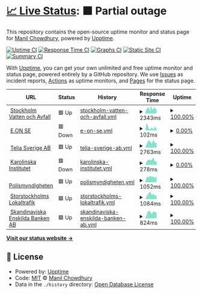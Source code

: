 # [📈 Live Status](https://keywordnew.github.io/stockholm-watchtower): <!--live status--> **🟧 Partial outage**

This repository contains the open-source uptime monitor and status page for [Manil Chowdhury](https://manil.xyz), powered by [Upptime](https://github.com/upptime/upptime).

[![Uptime CI](https://github.com/keywordnew/stockholm-watchtower/workflows/Uptime%20CI/badge.svg)](https://github.com/keywordnew/stockholm-watchtower/actions?query=workflow%3A%22Uptime+CI%22)
[![Response Time CI](https://github.com/keywordnew/stockholm-watchtower/workflows/Response%20Time%20CI/badge.svg)](https://github.com/keywordnew/stockholm-watchtower/actions?query=workflow%3A%22Response+Time+CI%22)
[![Graphs CI](https://github.com/keywordnew/stockholm-watchtower/workflows/Graphs%20CI/badge.svg)](https://github.com/keywordnew/stockholm-watchtower/actions?query=workflow%3A%22Graphs+CI%22)
[![Static Site CI](https://github.com/keywordnew/stockholm-watchtower/workflows/Static%20Site%20CI/badge.svg)](https://github.com/keywordnew/stockholm-watchtower/actions?query=workflow%3A%22Static+Site+CI%22)
[![Summary CI](https://github.com/keywordnew/stockholm-watchtower/workflows/Summary%20CI/badge.svg)](https://github.com/keywordnew/stockholm-watchtower/actions?query=workflow%3A%22Summary+CI%22)

With [Upptime](https://upptime.js.org), you can get your own unlimited and free uptime monitor and status page, powered entirely by a GitHub repository. We use [Issues](https://github.com/keywordnew/stockholm-watchtower/issues) as incident reports, [Actions](https://github.com/keywordnew/stockholm-watchtower/actions) as uptime monitors, and [Pages](https://keywordnew.github.io/stockholm-watchtower) for the status page.

<!--start: status pages-->
<!-- This summary is generated by Upptime (https://github.com/upptime/upptime) -->
<!-- Do not edit this manually, your changes will be overwritten -->
<!-- prettier-ignore -->
| URL | Status | History | Response Time | Uptime |
| --- | ------ | ------- | ------------- | ------ |
| <img alt="" src="https://nilspace.xyz/content/images/2023/05/water.png" height="13"> [Stockholm Vatten och Avfall](https://www.stockholmvattenochavfall.se/) | 🟩 Up | [stockholm-vatten-och-avfall.yml](https://github.com/keywordnew/stockholm-watchtower/commits/HEAD/history/stockholm-vatten-och-avfall.yml) | <details><summary><img alt="Response time graph" src="./graphs/stockholm-vatten-och-avfall/response-time-week.png" height="20"> 2343ms</summary><br><a href="https://keywordnew.github.io/stockholm-watchtower/history/stockholm-vatten-och-avfall"><img alt="Response time 2305" src="https://img.shields.io/endpoint?url=https%3A%2F%2Fraw.githubusercontent.com%2Fkeywordnew%2Fstockholm-watchtower%2FHEAD%2Fapi%2Fstockholm-vatten-och-avfall%2Fresponse-time.json"></a><br><a href="https://keywordnew.github.io/stockholm-watchtower/history/stockholm-vatten-och-avfall"><img alt="24-hour response time 2752" src="https://img.shields.io/endpoint?url=https%3A%2F%2Fraw.githubusercontent.com%2Fkeywordnew%2Fstockholm-watchtower%2FHEAD%2Fapi%2Fstockholm-vatten-och-avfall%2Fresponse-time-day.json"></a><br><a href="https://keywordnew.github.io/stockholm-watchtower/history/stockholm-vatten-och-avfall"><img alt="7-day response time 2343" src="https://img.shields.io/endpoint?url=https%3A%2F%2Fraw.githubusercontent.com%2Fkeywordnew%2Fstockholm-watchtower%2FHEAD%2Fapi%2Fstockholm-vatten-och-avfall%2Fresponse-time-week.json"></a><br><a href="https://keywordnew.github.io/stockholm-watchtower/history/stockholm-vatten-och-avfall"><img alt="30-day response time 2198" src="https://img.shields.io/endpoint?url=https%3A%2F%2Fraw.githubusercontent.com%2Fkeywordnew%2Fstockholm-watchtower%2FHEAD%2Fapi%2Fstockholm-vatten-och-avfall%2Fresponse-time-month.json"></a><br><a href="https://keywordnew.github.io/stockholm-watchtower/history/stockholm-vatten-och-avfall"><img alt="1-year response time 2305" src="https://img.shields.io/endpoint?url=https%3A%2F%2Fraw.githubusercontent.com%2Fkeywordnew%2Fstockholm-watchtower%2FHEAD%2Fapi%2Fstockholm-vatten-och-avfall%2Fresponse-time-year.json"></a></details> | <details><summary><a href="https://keywordnew.github.io/stockholm-watchtower/history/stockholm-vatten-och-avfall">100.00%</a></summary><a href="https://keywordnew.github.io/stockholm-watchtower/history/stockholm-vatten-och-avfall"><img alt="All-time uptime 99.99%" src="https://img.shields.io/endpoint?url=https%3A%2F%2Fraw.githubusercontent.com%2Fkeywordnew%2Fstockholm-watchtower%2FHEAD%2Fapi%2Fstockholm-vatten-och-avfall%2Fuptime.json"></a><br><a href="https://keywordnew.github.io/stockholm-watchtower/history/stockholm-vatten-och-avfall"><img alt="24-hour uptime 100.00%" src="https://img.shields.io/endpoint?url=https%3A%2F%2Fraw.githubusercontent.com%2Fkeywordnew%2Fstockholm-watchtower%2FHEAD%2Fapi%2Fstockholm-vatten-och-avfall%2Fuptime-day.json"></a><br><a href="https://keywordnew.github.io/stockholm-watchtower/history/stockholm-vatten-och-avfall"><img alt="7-day uptime 100.00%" src="https://img.shields.io/endpoint?url=https%3A%2F%2Fraw.githubusercontent.com%2Fkeywordnew%2Fstockholm-watchtower%2FHEAD%2Fapi%2Fstockholm-vatten-och-avfall%2Fuptime-week.json"></a><br><a href="https://keywordnew.github.io/stockholm-watchtower/history/stockholm-vatten-och-avfall"><img alt="30-day uptime 100.00%" src="https://img.shields.io/endpoint?url=https%3A%2F%2Fraw.githubusercontent.com%2Fkeywordnew%2Fstockholm-watchtower%2FHEAD%2Fapi%2Fstockholm-vatten-och-avfall%2Fuptime-month.json"></a><br><a href="https://keywordnew.github.io/stockholm-watchtower/history/stockholm-vatten-och-avfall"><img alt="1-year uptime 99.99%" src="https://img.shields.io/endpoint?url=https%3A%2F%2Fraw.githubusercontent.com%2Fkeywordnew%2Fstockholm-watchtower%2FHEAD%2Fapi%2Fstockholm-vatten-och-avfall%2Fuptime-year.json"></a></details>
| <img alt="" src="https://nilspace.xyz/content/images/2023/05/power-1.png" height="13"> [E.ON SE](https://www.eon.se/) | 🟥 Down | [e-on-se.yml](https://github.com/keywordnew/stockholm-watchtower/commits/HEAD/history/e-on-se.yml) | <details><summary><img alt="Response time graph" src="./graphs/e-on-se/response-time-week.png" height="20"> 102ms</summary><br><a href="https://keywordnew.github.io/stockholm-watchtower/history/e-on-se"><img alt="Response time 142" src="https://img.shields.io/endpoint?url=https%3A%2F%2Fraw.githubusercontent.com%2Fkeywordnew%2Fstockholm-watchtower%2FHEAD%2Fapi%2Fe-on-se%2Fresponse-time.json"></a><br><a href="https://keywordnew.github.io/stockholm-watchtower/history/e-on-se"><img alt="24-hour response time 90" src="https://img.shields.io/endpoint?url=https%3A%2F%2Fraw.githubusercontent.com%2Fkeywordnew%2Fstockholm-watchtower%2FHEAD%2Fapi%2Fe-on-se%2Fresponse-time-day.json"></a><br><a href="https://keywordnew.github.io/stockholm-watchtower/history/e-on-se"><img alt="7-day response time 102" src="https://img.shields.io/endpoint?url=https%3A%2F%2Fraw.githubusercontent.com%2Fkeywordnew%2Fstockholm-watchtower%2FHEAD%2Fapi%2Fe-on-se%2Fresponse-time-week.json"></a><br><a href="https://keywordnew.github.io/stockholm-watchtower/history/e-on-se"><img alt="30-day response time 119" src="https://img.shields.io/endpoint?url=https%3A%2F%2Fraw.githubusercontent.com%2Fkeywordnew%2Fstockholm-watchtower%2FHEAD%2Fapi%2Fe-on-se%2Fresponse-time-month.json"></a><br><a href="https://keywordnew.github.io/stockholm-watchtower/history/e-on-se"><img alt="1-year response time 142" src="https://img.shields.io/endpoint?url=https%3A%2F%2Fraw.githubusercontent.com%2Fkeywordnew%2Fstockholm-watchtower%2FHEAD%2Fapi%2Fe-on-se%2Fresponse-time-year.json"></a></details> | <details><summary><a href="https://keywordnew.github.io/stockholm-watchtower/history/e-on-se">0.00%</a></summary><a href="https://keywordnew.github.io/stockholm-watchtower/history/e-on-se"><img alt="All-time uptime 0.00%" src="https://img.shields.io/endpoint?url=https%3A%2F%2Fraw.githubusercontent.com%2Fkeywordnew%2Fstockholm-watchtower%2FHEAD%2Fapi%2Fe-on-se%2Fuptime.json"></a><br><a href="https://keywordnew.github.io/stockholm-watchtower/history/e-on-se"><img alt="24-hour uptime 0.00%" src="https://img.shields.io/endpoint?url=https%3A%2F%2Fraw.githubusercontent.com%2Fkeywordnew%2Fstockholm-watchtower%2FHEAD%2Fapi%2Fe-on-se%2Fuptime-day.json"></a><br><a href="https://keywordnew.github.io/stockholm-watchtower/history/e-on-se"><img alt="7-day uptime 0.00%" src="https://img.shields.io/endpoint?url=https%3A%2F%2Fraw.githubusercontent.com%2Fkeywordnew%2Fstockholm-watchtower%2FHEAD%2Fapi%2Fe-on-se%2Fuptime-week.json"></a><br><a href="https://keywordnew.github.io/stockholm-watchtower/history/e-on-se"><img alt="30-day uptime 4.67%" src="https://img.shields.io/endpoint?url=https%3A%2F%2Fraw.githubusercontent.com%2Fkeywordnew%2Fstockholm-watchtower%2FHEAD%2Fapi%2Fe-on-se%2Fuptime-month.json"></a><br><a href="https://keywordnew.github.io/stockholm-watchtower/history/e-on-se"><img alt="1-year uptime 0.00%" src="https://img.shields.io/endpoint?url=https%3A%2F%2Fraw.githubusercontent.com%2Fkeywordnew%2Fstockholm-watchtower%2FHEAD%2Fapi%2Fe-on-se%2Fuptime-year.json"></a></details>
| <img alt="" src="https://nilspace.xyz/content/images/2023/05/communication.png" height="13"> [Telia Sverige AB](https://www.telia.se/privat/mitt-telia) | 🟩 Up | [telia-sverige-ab.yml](https://github.com/keywordnew/stockholm-watchtower/commits/HEAD/history/telia-sverige-ab.yml) | <details><summary><img alt="Response time graph" src="./graphs/telia-sverige-ab/response-time-week.png" height="20"> 2763ms</summary><br><a href="https://keywordnew.github.io/stockholm-watchtower/history/telia-sverige-ab"><img alt="Response time 2799" src="https://img.shields.io/endpoint?url=https%3A%2F%2Fraw.githubusercontent.com%2Fkeywordnew%2Fstockholm-watchtower%2FHEAD%2Fapi%2Ftelia-sverige-ab%2Fresponse-time.json"></a><br><a href="https://keywordnew.github.io/stockholm-watchtower/history/telia-sverige-ab"><img alt="24-hour response time 3278" src="https://img.shields.io/endpoint?url=https%3A%2F%2Fraw.githubusercontent.com%2Fkeywordnew%2Fstockholm-watchtower%2FHEAD%2Fapi%2Ftelia-sverige-ab%2Fresponse-time-day.json"></a><br><a href="https://keywordnew.github.io/stockholm-watchtower/history/telia-sverige-ab"><img alt="7-day response time 2763" src="https://img.shields.io/endpoint?url=https%3A%2F%2Fraw.githubusercontent.com%2Fkeywordnew%2Fstockholm-watchtower%2FHEAD%2Fapi%2Ftelia-sverige-ab%2Fresponse-time-week.json"></a><br><a href="https://keywordnew.github.io/stockholm-watchtower/history/telia-sverige-ab"><img alt="30-day response time 2505" src="https://img.shields.io/endpoint?url=https%3A%2F%2Fraw.githubusercontent.com%2Fkeywordnew%2Fstockholm-watchtower%2FHEAD%2Fapi%2Ftelia-sverige-ab%2Fresponse-time-month.json"></a><br><a href="https://keywordnew.github.io/stockholm-watchtower/history/telia-sverige-ab"><img alt="1-year response time 2799" src="https://img.shields.io/endpoint?url=https%3A%2F%2Fraw.githubusercontent.com%2Fkeywordnew%2Fstockholm-watchtower%2FHEAD%2Fapi%2Ftelia-sverige-ab%2Fresponse-time-year.json"></a></details> | <details><summary><a href="https://keywordnew.github.io/stockholm-watchtower/history/telia-sverige-ab">100.00%</a></summary><a href="https://keywordnew.github.io/stockholm-watchtower/history/telia-sverige-ab"><img alt="All-time uptime 99.90%" src="https://img.shields.io/endpoint?url=https%3A%2F%2Fraw.githubusercontent.com%2Fkeywordnew%2Fstockholm-watchtower%2FHEAD%2Fapi%2Ftelia-sverige-ab%2Fuptime.json"></a><br><a href="https://keywordnew.github.io/stockholm-watchtower/history/telia-sverige-ab"><img alt="24-hour uptime 100.00%" src="https://img.shields.io/endpoint?url=https%3A%2F%2Fraw.githubusercontent.com%2Fkeywordnew%2Fstockholm-watchtower%2FHEAD%2Fapi%2Ftelia-sverige-ab%2Fuptime-day.json"></a><br><a href="https://keywordnew.github.io/stockholm-watchtower/history/telia-sverige-ab"><img alt="7-day uptime 100.00%" src="https://img.shields.io/endpoint?url=https%3A%2F%2Fraw.githubusercontent.com%2Fkeywordnew%2Fstockholm-watchtower%2FHEAD%2Fapi%2Ftelia-sverige-ab%2Fuptime-week.json"></a><br><a href="https://keywordnew.github.io/stockholm-watchtower/history/telia-sverige-ab"><img alt="30-day uptime 100.00%" src="https://img.shields.io/endpoint?url=https%3A%2F%2Fraw.githubusercontent.com%2Fkeywordnew%2Fstockholm-watchtower%2FHEAD%2Fapi%2Ftelia-sverige-ab%2Fuptime-month.json"></a><br><a href="https://keywordnew.github.io/stockholm-watchtower/history/telia-sverige-ab"><img alt="1-year uptime 99.90%" src="https://img.shields.io/endpoint?url=https%3A%2F%2Fraw.githubusercontent.com%2Fkeywordnew%2Fstockholm-watchtower%2FHEAD%2Fapi%2Ftelia-sverige-ab%2Fuptime-year.json"></a></details>
| <img alt="" src="https://nilspace.xyz/content/images/2023/05/hospital.png" height="13"> [Karolinska Institutet](https://www.karolinska.se/) | 🟥 Down | [karolinska-institutet.yml](https://github.com/keywordnew/stockholm-watchtower/commits/HEAD/history/karolinska-institutet.yml) | <details><summary><img alt="Response time graph" src="./graphs/karolinska-institutet/response-time-week.png" height="20"> 278ms</summary><br><a href="https://keywordnew.github.io/stockholm-watchtower/history/karolinska-institutet"><img alt="Response time 366" src="https://img.shields.io/endpoint?url=https%3A%2F%2Fraw.githubusercontent.com%2Fkeywordnew%2Fstockholm-watchtower%2FHEAD%2Fapi%2Fkarolinska-institutet%2Fresponse-time.json"></a><br><a href="https://keywordnew.github.io/stockholm-watchtower/history/karolinska-institutet"><img alt="24-hour response time 380" src="https://img.shields.io/endpoint?url=https%3A%2F%2Fraw.githubusercontent.com%2Fkeywordnew%2Fstockholm-watchtower%2FHEAD%2Fapi%2Fkarolinska-institutet%2Fresponse-time-day.json"></a><br><a href="https://keywordnew.github.io/stockholm-watchtower/history/karolinska-institutet"><img alt="7-day response time 278" src="https://img.shields.io/endpoint?url=https%3A%2F%2Fraw.githubusercontent.com%2Fkeywordnew%2Fstockholm-watchtower%2FHEAD%2Fapi%2Fkarolinska-institutet%2Fresponse-time-week.json"></a><br><a href="https://keywordnew.github.io/stockholm-watchtower/history/karolinska-institutet"><img alt="30-day response time 290" src="https://img.shields.io/endpoint?url=https%3A%2F%2Fraw.githubusercontent.com%2Fkeywordnew%2Fstockholm-watchtower%2FHEAD%2Fapi%2Fkarolinska-institutet%2Fresponse-time-month.json"></a><br><a href="https://keywordnew.github.io/stockholm-watchtower/history/karolinska-institutet"><img alt="1-year response time 366" src="https://img.shields.io/endpoint?url=https%3A%2F%2Fraw.githubusercontent.com%2Fkeywordnew%2Fstockholm-watchtower%2FHEAD%2Fapi%2Fkarolinska-institutet%2Fresponse-time-year.json"></a></details> | <details><summary><a href="https://keywordnew.github.io/stockholm-watchtower/history/karolinska-institutet">0.00%</a></summary><a href="https://keywordnew.github.io/stockholm-watchtower/history/karolinska-institutet"><img alt="All-time uptime 26.95%" src="https://img.shields.io/endpoint?url=https%3A%2F%2Fraw.githubusercontent.com%2Fkeywordnew%2Fstockholm-watchtower%2FHEAD%2Fapi%2Fkarolinska-institutet%2Fuptime.json"></a><br><a href="https://keywordnew.github.io/stockholm-watchtower/history/karolinska-institutet"><img alt="24-hour uptime 0.00%" src="https://img.shields.io/endpoint?url=https%3A%2F%2Fraw.githubusercontent.com%2Fkeywordnew%2Fstockholm-watchtower%2FHEAD%2Fapi%2Fkarolinska-institutet%2Fuptime-day.json"></a><br><a href="https://keywordnew.github.io/stockholm-watchtower/history/karolinska-institutet"><img alt="7-day uptime 0.00%" src="https://img.shields.io/endpoint?url=https%3A%2F%2Fraw.githubusercontent.com%2Fkeywordnew%2Fstockholm-watchtower%2FHEAD%2Fapi%2Fkarolinska-institutet%2Fuptime-week.json"></a><br><a href="https://keywordnew.github.io/stockholm-watchtower/history/karolinska-institutet"><img alt="30-day uptime 4.67%" src="https://img.shields.io/endpoint?url=https%3A%2F%2Fraw.githubusercontent.com%2Fkeywordnew%2Fstockholm-watchtower%2FHEAD%2Fapi%2Fkarolinska-institutet%2Fuptime-month.json"></a><br><a href="https://keywordnew.github.io/stockholm-watchtower/history/karolinska-institutet"><img alt="1-year uptime 26.95%" src="https://img.shields.io/endpoint?url=https%3A%2F%2Fraw.githubusercontent.com%2Fkeywordnew%2Fstockholm-watchtower%2FHEAD%2Fapi%2Fkarolinska-institutet%2Fuptime-year.json"></a></details>
| <img alt="" src="https://nilspace.xyz/content/images/2023/05/emergency.png" height="13"> [Polismyndigheten](https://polisen.se/utsatt-for-brott/polisanmalan/) | 🟩 Up | [polismyndigheten.yml](https://github.com/keywordnew/stockholm-watchtower/commits/HEAD/history/polismyndigheten.yml) | <details><summary><img alt="Response time graph" src="./graphs/polismyndigheten/response-time-week.png" height="20"> 1052ms</summary><br><a href="https://keywordnew.github.io/stockholm-watchtower/history/polismyndigheten"><img alt="Response time 912" src="https://img.shields.io/endpoint?url=https%3A%2F%2Fraw.githubusercontent.com%2Fkeywordnew%2Fstockholm-watchtower%2FHEAD%2Fapi%2Fpolismyndigheten%2Fresponse-time.json"></a><br><a href="https://keywordnew.github.io/stockholm-watchtower/history/polismyndigheten"><img alt="24-hour response time 1175" src="https://img.shields.io/endpoint?url=https%3A%2F%2Fraw.githubusercontent.com%2Fkeywordnew%2Fstockholm-watchtower%2FHEAD%2Fapi%2Fpolismyndigheten%2Fresponse-time-day.json"></a><br><a href="https://keywordnew.github.io/stockholm-watchtower/history/polismyndigheten"><img alt="7-day response time 1052" src="https://img.shields.io/endpoint?url=https%3A%2F%2Fraw.githubusercontent.com%2Fkeywordnew%2Fstockholm-watchtower%2FHEAD%2Fapi%2Fpolismyndigheten%2Fresponse-time-week.json"></a><br><a href="https://keywordnew.github.io/stockholm-watchtower/history/polismyndigheten"><img alt="30-day response time 940" src="https://img.shields.io/endpoint?url=https%3A%2F%2Fraw.githubusercontent.com%2Fkeywordnew%2Fstockholm-watchtower%2FHEAD%2Fapi%2Fpolismyndigheten%2Fresponse-time-month.json"></a><br><a href="https://keywordnew.github.io/stockholm-watchtower/history/polismyndigheten"><img alt="1-year response time 912" src="https://img.shields.io/endpoint?url=https%3A%2F%2Fraw.githubusercontent.com%2Fkeywordnew%2Fstockholm-watchtower%2FHEAD%2Fapi%2Fpolismyndigheten%2Fresponse-time-year.json"></a></details> | <details><summary><a href="https://keywordnew.github.io/stockholm-watchtower/history/polismyndigheten">100.00%</a></summary><a href="https://keywordnew.github.io/stockholm-watchtower/history/polismyndigheten"><img alt="All-time uptime 97.50%" src="https://img.shields.io/endpoint?url=https%3A%2F%2Fraw.githubusercontent.com%2Fkeywordnew%2Fstockholm-watchtower%2FHEAD%2Fapi%2Fpolismyndigheten%2Fuptime.json"></a><br><a href="https://keywordnew.github.io/stockholm-watchtower/history/polismyndigheten"><img alt="24-hour uptime 100.00%" src="https://img.shields.io/endpoint?url=https%3A%2F%2Fraw.githubusercontent.com%2Fkeywordnew%2Fstockholm-watchtower%2FHEAD%2Fapi%2Fpolismyndigheten%2Fuptime-day.json"></a><br><a href="https://keywordnew.github.io/stockholm-watchtower/history/polismyndigheten"><img alt="7-day uptime 100.00%" src="https://img.shields.io/endpoint?url=https%3A%2F%2Fraw.githubusercontent.com%2Fkeywordnew%2Fstockholm-watchtower%2FHEAD%2Fapi%2Fpolismyndigheten%2Fuptime-week.json"></a><br><a href="https://keywordnew.github.io/stockholm-watchtower/history/polismyndigheten"><img alt="30-day uptime 99.55%" src="https://img.shields.io/endpoint?url=https%3A%2F%2Fraw.githubusercontent.com%2Fkeywordnew%2Fstockholm-watchtower%2FHEAD%2Fapi%2Fpolismyndigheten%2Fuptime-month.json"></a><br><a href="https://keywordnew.github.io/stockholm-watchtower/history/polismyndigheten"><img alt="1-year uptime 97.50%" src="https://img.shields.io/endpoint?url=https%3A%2F%2Fraw.githubusercontent.com%2Fkeywordnew%2Fstockholm-watchtower%2FHEAD%2Fapi%2Fpolismyndigheten%2Fuptime-year.json"></a></details>
| <img alt="" src="https://nilspace.xyz/content/images/2023/05/transportation-1.png" height="13"> [Storstockholms Lokaltrafik](https://sl.se/privat/min-profil) | 🟩 Up | [storstockholms-lokaltrafik.yml](https://github.com/keywordnew/stockholm-watchtower/commits/HEAD/history/storstockholms-lokaltrafik.yml) | <details><summary><img alt="Response time graph" src="./graphs/storstockholms-lokaltrafik/response-time-week.png" height="20"> 1084ms</summary><br><a href="https://keywordnew.github.io/stockholm-watchtower/history/storstockholms-lokaltrafik"><img alt="Response time 1351" src="https://img.shields.io/endpoint?url=https%3A%2F%2Fraw.githubusercontent.com%2Fkeywordnew%2Fstockholm-watchtower%2FHEAD%2Fapi%2Fstorstockholms-lokaltrafik%2Fresponse-time.json"></a><br><a href="https://keywordnew.github.io/stockholm-watchtower/history/storstockholms-lokaltrafik"><img alt="24-hour response time 1323" src="https://img.shields.io/endpoint?url=https%3A%2F%2Fraw.githubusercontent.com%2Fkeywordnew%2Fstockholm-watchtower%2FHEAD%2Fapi%2Fstorstockholms-lokaltrafik%2Fresponse-time-day.json"></a><br><a href="https://keywordnew.github.io/stockholm-watchtower/history/storstockholms-lokaltrafik"><img alt="7-day response time 1084" src="https://img.shields.io/endpoint?url=https%3A%2F%2Fraw.githubusercontent.com%2Fkeywordnew%2Fstockholm-watchtower%2FHEAD%2Fapi%2Fstorstockholms-lokaltrafik%2Fresponse-time-week.json"></a><br><a href="https://keywordnew.github.io/stockholm-watchtower/history/storstockholms-lokaltrafik"><img alt="30-day response time 1003" src="https://img.shields.io/endpoint?url=https%3A%2F%2Fraw.githubusercontent.com%2Fkeywordnew%2Fstockholm-watchtower%2FHEAD%2Fapi%2Fstorstockholms-lokaltrafik%2Fresponse-time-month.json"></a><br><a href="https://keywordnew.github.io/stockholm-watchtower/history/storstockholms-lokaltrafik"><img alt="1-year response time 1351" src="https://img.shields.io/endpoint?url=https%3A%2F%2Fraw.githubusercontent.com%2Fkeywordnew%2Fstockholm-watchtower%2FHEAD%2Fapi%2Fstorstockholms-lokaltrafik%2Fresponse-time-year.json"></a></details> | <details><summary><a href="https://keywordnew.github.io/stockholm-watchtower/history/storstockholms-lokaltrafik">100.00%</a></summary><a href="https://keywordnew.github.io/stockholm-watchtower/history/storstockholms-lokaltrafik"><img alt="All-time uptime 98.96%" src="https://img.shields.io/endpoint?url=https%3A%2F%2Fraw.githubusercontent.com%2Fkeywordnew%2Fstockholm-watchtower%2FHEAD%2Fapi%2Fstorstockholms-lokaltrafik%2Fuptime.json"></a><br><a href="https://keywordnew.github.io/stockholm-watchtower/history/storstockholms-lokaltrafik"><img alt="24-hour uptime 100.00%" src="https://img.shields.io/endpoint?url=https%3A%2F%2Fraw.githubusercontent.com%2Fkeywordnew%2Fstockholm-watchtower%2FHEAD%2Fapi%2Fstorstockholms-lokaltrafik%2Fuptime-day.json"></a><br><a href="https://keywordnew.github.io/stockholm-watchtower/history/storstockholms-lokaltrafik"><img alt="7-day uptime 100.00%" src="https://img.shields.io/endpoint?url=https%3A%2F%2Fraw.githubusercontent.com%2Fkeywordnew%2Fstockholm-watchtower%2FHEAD%2Fapi%2Fstorstockholms-lokaltrafik%2Fuptime-week.json"></a><br><a href="https://keywordnew.github.io/stockholm-watchtower/history/storstockholms-lokaltrafik"><img alt="30-day uptime 100.00%" src="https://img.shields.io/endpoint?url=https%3A%2F%2Fraw.githubusercontent.com%2Fkeywordnew%2Fstockholm-watchtower%2FHEAD%2Fapi%2Fstorstockholms-lokaltrafik%2Fuptime-month.json"></a><br><a href="https://keywordnew.github.io/stockholm-watchtower/history/storstockholms-lokaltrafik"><img alt="1-year uptime 98.96%" src="https://img.shields.io/endpoint?url=https%3A%2F%2Fraw.githubusercontent.com%2Fkeywordnew%2Fstockholm-watchtower%2FHEAD%2Fapi%2Fstorstockholms-lokaltrafik%2Fuptime-year.json"></a></details>
| <img alt="" src="https://nilspace.xyz/content/images/2023/05/payment.png" height="13"> [Skandinaviska Enskilda Banken AB](https://seb.se/) | 🟩 Up | [skandinaviska-enskilda-banken-ab.yml](https://github.com/keywordnew/stockholm-watchtower/commits/HEAD/history/skandinaviska-enskilda-banken-ab.yml) | <details><summary><img alt="Response time graph" src="./graphs/skandinaviska-enskilda-banken-ab/response-time-week.png" height="20"> 824ms</summary><br><a href="https://keywordnew.github.io/stockholm-watchtower/history/skandinaviska-enskilda-banken-ab"><img alt="Response time 807" src="https://img.shields.io/endpoint?url=https%3A%2F%2Fraw.githubusercontent.com%2Fkeywordnew%2Fstockholm-watchtower%2FHEAD%2Fapi%2Fskandinaviska-enskilda-banken-ab%2Fresponse-time.json"></a><br><a href="https://keywordnew.github.io/stockholm-watchtower/history/skandinaviska-enskilda-banken-ab"><img alt="24-hour response time 856" src="https://img.shields.io/endpoint?url=https%3A%2F%2Fraw.githubusercontent.com%2Fkeywordnew%2Fstockholm-watchtower%2FHEAD%2Fapi%2Fskandinaviska-enskilda-banken-ab%2Fresponse-time-day.json"></a><br><a href="https://keywordnew.github.io/stockholm-watchtower/history/skandinaviska-enskilda-banken-ab"><img alt="7-day response time 824" src="https://img.shields.io/endpoint?url=https%3A%2F%2Fraw.githubusercontent.com%2Fkeywordnew%2Fstockholm-watchtower%2FHEAD%2Fapi%2Fskandinaviska-enskilda-banken-ab%2Fresponse-time-week.json"></a><br><a href="https://keywordnew.github.io/stockholm-watchtower/history/skandinaviska-enskilda-banken-ab"><img alt="30-day response time 741" src="https://img.shields.io/endpoint?url=https%3A%2F%2Fraw.githubusercontent.com%2Fkeywordnew%2Fstockholm-watchtower%2FHEAD%2Fapi%2Fskandinaviska-enskilda-banken-ab%2Fresponse-time-month.json"></a><br><a href="https://keywordnew.github.io/stockholm-watchtower/history/skandinaviska-enskilda-banken-ab"><img alt="1-year response time 807" src="https://img.shields.io/endpoint?url=https%3A%2F%2Fraw.githubusercontent.com%2Fkeywordnew%2Fstockholm-watchtower%2FHEAD%2Fapi%2Fskandinaviska-enskilda-banken-ab%2Fresponse-time-year.json"></a></details> | <details><summary><a href="https://keywordnew.github.io/stockholm-watchtower/history/skandinaviska-enskilda-banken-ab">100.00%</a></summary><a href="https://keywordnew.github.io/stockholm-watchtower/history/skandinaviska-enskilda-banken-ab"><img alt="All-time uptime 99.21%" src="https://img.shields.io/endpoint?url=https%3A%2F%2Fraw.githubusercontent.com%2Fkeywordnew%2Fstockholm-watchtower%2FHEAD%2Fapi%2Fskandinaviska-enskilda-banken-ab%2Fuptime.json"></a><br><a href="https://keywordnew.github.io/stockholm-watchtower/history/skandinaviska-enskilda-banken-ab"><img alt="24-hour uptime 100.00%" src="https://img.shields.io/endpoint?url=https%3A%2F%2Fraw.githubusercontent.com%2Fkeywordnew%2Fstockholm-watchtower%2FHEAD%2Fapi%2Fskandinaviska-enskilda-banken-ab%2Fuptime-day.json"></a><br><a href="https://keywordnew.github.io/stockholm-watchtower/history/skandinaviska-enskilda-banken-ab"><img alt="7-day uptime 100.00%" src="https://img.shields.io/endpoint?url=https%3A%2F%2Fraw.githubusercontent.com%2Fkeywordnew%2Fstockholm-watchtower%2FHEAD%2Fapi%2Fskandinaviska-enskilda-banken-ab%2Fuptime-week.json"></a><br><a href="https://keywordnew.github.io/stockholm-watchtower/history/skandinaviska-enskilda-banken-ab"><img alt="30-day uptime 99.95%" src="https://img.shields.io/endpoint?url=https%3A%2F%2Fraw.githubusercontent.com%2Fkeywordnew%2Fstockholm-watchtower%2FHEAD%2Fapi%2Fskandinaviska-enskilda-banken-ab%2Fuptime-month.json"></a><br><a href="https://keywordnew.github.io/stockholm-watchtower/history/skandinaviska-enskilda-banken-ab"><img alt="1-year uptime 99.21%" src="https://img.shields.io/endpoint?url=https%3A%2F%2Fraw.githubusercontent.com%2Fkeywordnew%2Fstockholm-watchtower%2FHEAD%2Fapi%2Fskandinaviska-enskilda-banken-ab%2Fuptime-year.json"></a></details>

<!--end: status pages-->

[**Visit our status website →**](https://keywordnew.github.io/stockholm-watchtower)

## 📄 License

- Powered by: [Upptime](https://github.com/upptime/upptime)
- Code: [MIT](./LICENSE) © [Manil Chowdhury](https://manil.xyz)
- Data in the `./history` directory: [Open Database License](https://opendatacommons.org/licenses/odbl/1-0/)
